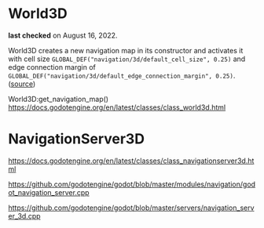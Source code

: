 
# World3D

**last checked** on August 16, 2022.

World3D creates a new navigation map in its constructor and activates it with cell size `GLOBAL_DEF("navigation/3d/default_cell_size", 0.25)` and edge connection margin of `GLOBAL_DEF("navigation/3d/default_edge_connection_margin", 0.25)`. ([source](https://github.com/godotengine/godot/blob/master/scene/resources/world_3d.cpp))


World3D:get_navigation_map()
https://docs.godotengine.org/en/latest/classes/class_world3d.html


# NavigationServer3D

https://docs.godotengine.org/en/latest/classes/class_navigationserver3d.html

https://github.com/godotengine/godot/blob/master/modules/navigation/godot_navigation_server.cpp

https://github.com/godotengine/godot/blob/master/servers/navigation_server_3d.cpp
